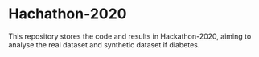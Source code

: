 # Hachathon-2020
This repository stores the code and results in Hackathon-2020, aiming to analyse the real dataset  and synthetic dataset if diabetes. 
